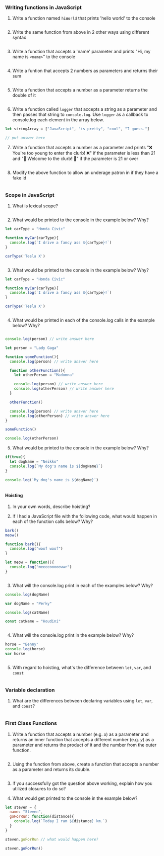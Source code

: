 ### Writing functions in JavaScript

1. Write a function named `hiWorld` that prints 'hello world' to the console

```javascript
```

2. Write the same function from above in 2 other ways using different syntax

```javascript
```

3. Write a function that accepts a 'name' parameter and prints "Hi, my name is `<name>`" to the console

```javascript
```

4. Write a funtion that accepts 2 numbers as parameters and returns their sum

```javascript
```

5. Write a function that accepts a number as a parameter returns the double of it

```javascript
```

6. Write a function called `logger` that accepts a string as a parameter and then passes that string to `console.log`. Use `logger` as a callback to console.log each element in the array below. 

```javascript
let stringArray = ["JavaScript", "is pretty", "cool", "I guess."]

// put answer here
```

7. Write a function that accepts a number as a parameter and prints "❌ You're too young to enter the clurb! ❌" if the parameter 
is less than 21 and "🤡 Welcome to the clurb! 🚀" if the parameter is 21 or over

```javascript
```

8. Modify the above function to allow an underage patron in if they have a fake id

```javascript
```

### Scope in JavaScript

1. What is lexical scope?

```
```

2. What would be printed to the console in the example below? Why?

```javascript
let carType = "Honda Civic"

function myCar(carType){
  console.log(`I drive a fancy ass ${carType}!`)
}

carType('Tesla X')
```

```
```

3. What would be printed to the console in the example below? Why?

```javascript
let carType = "Honda Civic"

function myCar(carType){
  console.log(`I drive a fancy ass ${carType}!`)
}

carType('Tesla X')
```

```
```

4. What would be printed in each of the console.log calls in the example below? Why?

```javascript

console.log(person) // write answer here

let person = "Lady Gaga"

function someFunction(){
  console.log(person) // write answer here

  function otherFunction(){
    let otherPerson = "Madonna"

    console.log(person) // write answer here
    console.log(otherPerson) // write answer here
  }

  otherFunction()

  console.log(person) // write answer here
  console.log(otherPerson) // write answer here  
}

someFunction()

console.log(otherPerson)
```

5. What would be printed to the console in the example below? Why?

```javascript
if(true){
  let dogName = "Neikko"
  console.log(`My dog's name is ${dogName}`)
}

console.log(`My dog's name is ${dogName}`)
```

```
```

#### Hoisting

1. In your own words, describe hoisting?


2. If I had a JavaScript file with the following code, what would happen in each of the function calls below? Why?

```javascript
bark()
meow()

function bark(){
  console.log("woof woof")
}

let meow = function(){
  console.log("meeeeooooowwr")
}
```

```
```

3. What will the console.log print in each of the examples below? Why?

```javascript
console.log(dogName)

var dogName = "Perky"
```

```javascript
console.log(catName)

const catName = "Houdini"
```

```
```

4. What will the console.log print in the example below? Why?

```javascript
horse = "Benny"
console.log(horse)
var horse
```

```
```

5. With regard to hoisting, what's the difference between `let`, `var`, and `const`

```
```

### Variable declaration

1. What are the differences between declaring variables using `let`, `var`, and `const`?

```
```

### First Class Functions

1. Write a function that accepts a number (e.g. *x*) as a parameter and returns an inner function that accepts a different number (e.g. *y*) as a parameter and returns the product of it and the number from the outer function.

```javascript
```

2. Using the function from above, create a function that accepts a number as a parameter and returns its double. 

```javascript
```

3. If you successfully got the question above working, explain how you utilized closures to do so?

4. What would get printed to the console in the example below?

```javascript
let steven = {
  name: "Steven",
  goForRun: function(distance){
    console.log(`Today I ran ${distance} km.`)
  }
}

steven.goForRun // what would happen here?

steven.goForRun()
```

```
```